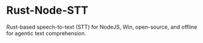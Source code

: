 # Rust-Node-STT

Rust-based speech-to-text (STT) for NodeJS, Win, open-source, and offline for agentic text comprehension.
